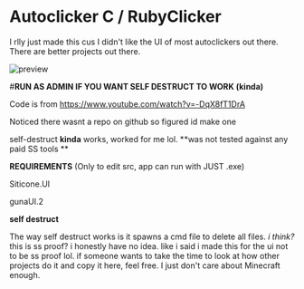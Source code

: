 # Autoclicker C / RubyClicker

I rlly just made this cus I didn't like the UI of most autoclickers out there. There are better projects out there. 

![preview](https://i.ibb.co/tCwMvLX/Deepin-Screenshot-select-area-20220527012059.png)

#**RUN AS ADMIN IF YOU WANT SELF DESTRUCT TO WORK (kinda)**

Code is from https://www.youtube.com/watch?v=-DqX8fT1DrA

Noticed there wasnt a repo on github so figured id make one

self-destruct **kinda** works, worked for me lol. **was not tested against any paid SS tools **

**REQUIREMENTS** (Only to edit src, app can run with JUST .exe)

Siticone.UI 

gunaUI.2


**self destruct**

The way self destruct works is it spawns a cmd file to delete all files. *i think?* this is ss proof? i honestly have no idea. like i said i made this for the ui not to be ss proof lol. if someone wants to take the time to look at how other projects do it and copy it here, feel free. I just don't care about Minecraft enough.
